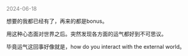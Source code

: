 
<span style="color: gray;">2024-06-18</span>

想要的我都已经有了，再来的都是bonus。

用这种心态面对世界之后。突然发现各方面的运气都好到不可思议。

毕竟运气这回事好像就是，how do you interact with the external world。